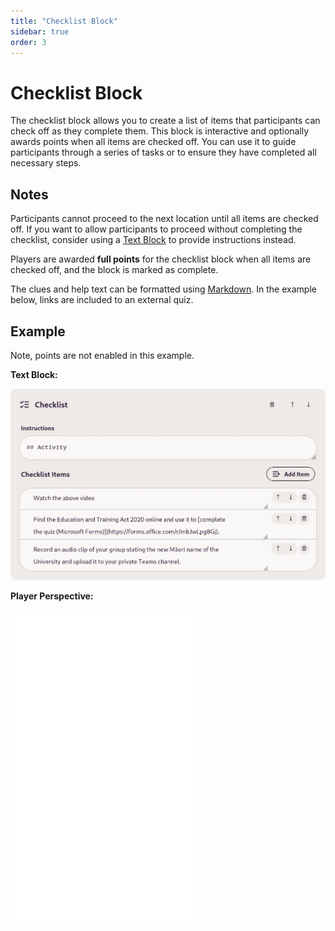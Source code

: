```yaml
---
title: "Checklist Block"
sidebar: true
order: 3
---
```


# Checklist Block

The checklist block allows you to create a list of items that participants can check off as they complete them. This block is interactive and optionally awards points when all items are checked off. You can use it to guide participants through a series of tasks or to ensure they have completed all necessary steps.

## Notes

Participants cannot proceed to the next location until all items are checked off. If you want to allow participants to proceed without completing the checklist, consider using a [Text Block](/docs/user/blocks/text) to provide instructions instead.

Players are awarded **full points** for the checklist block when all items are checked off, and the block is marked as complete.

The clues and help text can be formatted using [Markdown](/docs/user/markdown-guide). In the example below, links are included to an external quiz.

## Example

Note, points are not enabled in this example.

**Text Block:**

![](/static/images/docs/user/blocks/block-checklist.webp)

**Player Perspective:**

<iframe height="500px" src="/static/images/docs/user/blocks/block-checklist-preview.mp4" frameborder="0" allowfullscreen></iframe>
